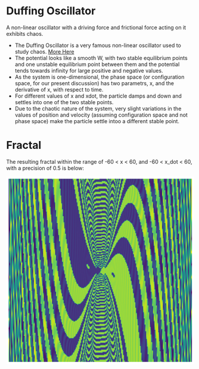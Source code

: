 # Duffing Oscillator
A non-linear oscillator with a driving force and frictional force acting on it exhibits chaos.

- The Duffing Oscillator is a very famous non-linear oscillator used to study chaos. [More Here](https://en.wikipedia.org/wiki/Duffing_equation)
- The potential looks like a smooth W, with two stable equilibrium points and one unstable equilibrium point between them and the potential tends towards infinity for large positive and negative values.
- As the system is one-dimensional, the phase space (or configuration space, for our present discussion) has two parametrs, x, and the derivative of x, with respect to time.
- For different values of x and xdot, the particle damps and down and settles into one of the two stable points.
- Due to the chaotic nature of the system, very slight variations in the values of position and velocity (assuming configuration space and not phase space) make the particle settle intoo a different stable point.

# Fractal

The resulting fractal within the range of -60 < x < 60, and -60 < x_dot < 60, with a precision of 0.5 is below:

![image](https://github.com/ashish-kp/duffing_oscillator/blob/main/images/duffing200by200.png)
